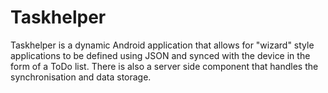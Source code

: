Taskhelper
==========

Taskhelper is a dynamic Android application that allows for "wizard" style applications to be defined using JSON and synced with the device in the form of a ToDo list. There is also a server side component that handles the synchronisation and data storage.

